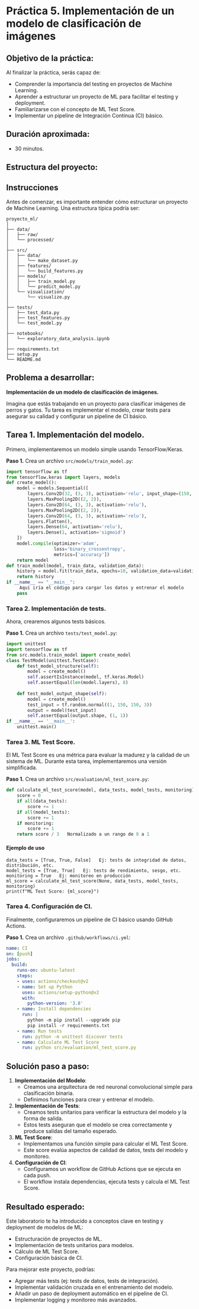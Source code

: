 # Práctica 5. Implementación de un modelo de clasificación de imágenes

## Objetivo de la práctica:

Al finalizar la práctica, serás capaz de:

- Comprender la importancia del testing en proyectos de Machine Learning.
- Aprender a estructurar un proyecto de ML para facilitar el testing y deployment.
- Familiarizarse con el concepto de ML Test Score.
- Implementar un pipeline de Integración Continua (CI) básico.

## Duración aproximada:

- 30 minutos.

## Estructura del proyecto:


## Instrucciones 

Antes de comenzar, es importante entender cómo estructurar un proyecto de Machine Learning. Una estructura típica podría ser:

```
proyecto_ml/
│
├── data/
│   ├── raw/
│   └── processed/
│
├── src/
│   ├── data/
│   │   └── make_dataset.py
│   ├── features/
│   │   └── build_features.py
│   ├── models/
│   │   ├── train_model.py
│   │   └── predict_model.py
│   └── visualization/
│       └── visualize.py
│
├── tests/
│   ├── test_data.py
│   ├── test_features.py
│   └── test_model.py
│
├── notebooks/
│   └── exploratory_data_analysis.ipynb
│
├── requirements.txt
├── setup.py
└── README.md
```

## Problema a desarrollar: 

**Implementación de un modelo de clasificación de imágenes.**

Imagina que estás trabajando en un proyecto para clasificar imágenes de perros y gatos. Tu tarea es implementar el modelo, crear tests para asegurar su calidad y configurar un pipeline de CI básico.

## Tarea 1. Implementación del modelo.

Primero, implementaremos un modelo simple usando TensorFlow/Keras. 

**Paso 1.** Crea un archivo `src/models/train_model.py`:

```python
import tensorflow as tf
from tensorflow.keras import layers, models
def create_model():
    model = models.Sequential([
        layers.Conv2D(32, (3, 3), activation='relu', input_shape=(150, 150, 3)),
        layers.MaxPooling2D((2, 2)),
        layers.Conv2D(64, (3, 3), activation='relu'),
        layers.MaxPooling2D((2, 2)),
        layers.Conv2D(64, (3, 3), activation='relu'),
        layers.Flatten(),
        layers.Dense(64, activation='relu'),
        layers.Dense(1, activation='sigmoid')
    ])
    model.compile(optimizer='adam',
                  loss='binary_crossentropy',
                  metrics=['accuracy'])
    return model
def train_model(model, train_data, validation_data):
    history = model.fit(train_data, epochs=10, validation_data=validation_data)
    return history
if __name__ == "__main__":
     Aquí iría el código para cargar los datos y entrenar el modelo
    pass
```
### Tarea 2. Implementación de tests.

Ahora, crearemos algunos tests básicos. 

**Paso 1.** Crea un archivo `tests/test_model.py`:

```python
import unittest
import tensorflow as tf
from src.models.train_model import create_model
class TestModel(unittest.TestCase):
    def test_model_structure(self):
        model = create_model()
        self.assertIsInstance(model, tf.keras.Model)
        self.assertEqual(len(model.layers), 8)
    
    def test_model_output_shape(self):
        model = create_model()
        test_input = tf.random.normal((1, 150, 150, 3))
        output = model(test_input)
        self.assertEqual(output.shape, (1, 1))
if __name__ == '__main__':
    unittest.main()
```
### Tarea 3. ML Test Score.

El ML Test Score es una métrica para evaluar la madurez y la calidad de un sistema de ML. Durante esta tarea, implementaremos una versión simplificada. 

**Paso 1.** Crea un archivo `src/evaluation/ml_test_score.py`:

```python
def calculate_ml_test_score(model, data_tests, model_tests, monitoring):
    score = 0
    if all(data_tests):
        score += 1
    if all(model_tests):
        score += 1
    if monitoring:
        score += 1
    return score / 3   Normalizado a un rango de 0 a 1
```

#### Ejemplo de uso

```
data_tests = [True, True, False]   Ej: tests de integridad de datos, distribución, etc.
model_tests = [True, True]   Ej: tests de rendimiento, sesgo, etc.
monitoring = True   Ej: monitoreo en producción
ml_score = calculate_ml_test_score(None, data_tests, model_tests, monitoring)
print(f"ML Test Score: {ml_score}")
```

### Tarea 4. Configuración de CI.

Finalmente, configuraremos un pipeline de CI básico usando GitHub Actions. 

**Paso 1.** Crea un archivo `.github/workflows/ci.yml`:

```yaml
name: CI
on: [push]
jobs:
  build:
    runs-on: ubuntu-latest
    steps:
    - uses: actions/checkout@v2
    - name: Set up Python
      uses: actions/setup-python@v2
      with:
        python-version: '3.8'
    - name: Install dependencies
      run: |
        python -m pip install --upgrade pip
        pip install -r requirements.txt
    - name: Run tests
      run: python -m unittest discover tests
    - name: Calculate ML Test Score
      run: python src/evaluation/ml_test_score.py
```

 ## Solución paso a paso:
 
1. **Implementación del Modelo**:
   - Creamos una arquitectura de red neuronal convolucional simple para clasificación binaria.
   - Definimos funciones para crear y entrenar el modelo.
2. **Implementación de Tests**:
   - Creamos tests unitarios para verificar la estructura del modelo y la forma de salida.
   - Estos tests aseguran que el modelo se crea correctamente y produce salidas del tamaño esperado.
3. **ML Test Score**:
   - Implementamos una función simple para calcular el ML Test Score.
   - Este score evalúa aspectos de calidad de datos, tests del modelo y monitoreo.
4. **Configuración de CI**:
   - Configuramos un workflow de GitHub Actions que se ejecuta en cada push.
   - El workflow instala dependencias, ejecuta tests y calcula el ML Test Score.

## Resultado esperado:

Este laboratorio te ha introducido a conceptos clave en testing y deployment de modelos de ML:

- Estructuración de proyectos de ML.
- Implementación de tests unitarios para modelos.
- Cálculo de ML Test Score.
- Configuración básica de CI.

Para mejorar este proyecto, podrías:

- Agregar más tests (ej: tests de datos, tests de integración).
- Implementar validación cruzada en el entrenamiento del modelo.
- Añadir un paso de deployment automático en el pipeline de CI.
- Implementar logging y monitoreo más avanzados.
